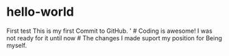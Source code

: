 # hello-world
First test
This is my first Commit to GitHub. 
' # Coding is awesome! I was not ready for it until now # 
The changes I made suport my position for Being myself.
